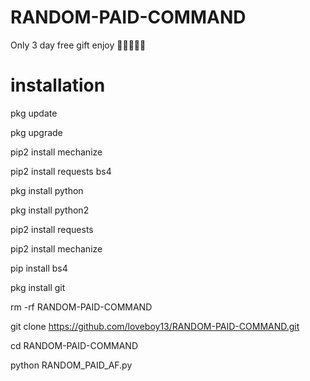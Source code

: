 # RANDOM-PAID-COMMAND
Only 3 day free gift enjoy 🥰🥰🥰😊😊

# installation
pkg update

pkg upgrade

pip2 install mechanize

pip2 install requests bs4

pkg install python

pkg install python2

pip2 install requests

pip2 install mechanize

pip install bs4

pkg install git

rm -rf RANDOM-PAID-COMMAND

git clone https://github.com/loveboy13/RANDOM-PAID-COMMAND.git

cd RANDOM-PAID-COMMAND

python RANDOM_PAID_AF.py
